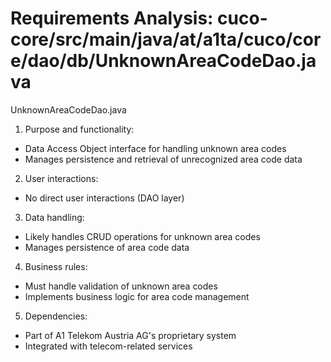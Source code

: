 # Requirements Analysis: cuco-core/src/main/java/at/a1ta/cuco/core/dao/db/UnknownAreaCodeDao.java

UnknownAreaCodeDao.java
1. Purpose and functionality:
- Data Access Object interface for handling unknown area codes
- Manages persistence and retrieval of unrecognized area code data

2. User interactions:
- No direct user interactions (DAO layer)

3. Data handling:
- Likely handles CRUD operations for unknown area codes
- Manages persistence of area code data

4. Business rules:
- Must handle validation of unknown area codes
- Implements business logic for area code management

5. Dependencies:
- Part of A1 Telekom Austria AG's proprietary system
- Integrated with telecom-related services